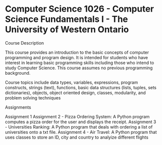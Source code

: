 # Computer Science 1026 - Computer Science Fundamentals I - The University of Western Ontario
Course Description

This course provides an introduction to the basic concepts of computer programming and program design. It is intended for students who have interest in learning basic programming skills including those who intend to study Computer Science. This course assumes no previous programming background.

Course topics include data types, variables, expressions, program constructs, strings (text), functions, basic data structures (lists, tuples, sets dictionaries), objects, object oriented design, classes, modularity, and problem solving techniques

Assignments

Assignment 1 
Assignment 2 - Pizza Ordering System: A Python program computes a pizza order for the user and displays the receipt.
Assignment 3 - Universities Ranking: A Python program that deals with ordering a list of universities onto a txt file.
Assignment 4 - Air Travel: A Python program that uses classes to store an ID, city and country to analyize different flights
